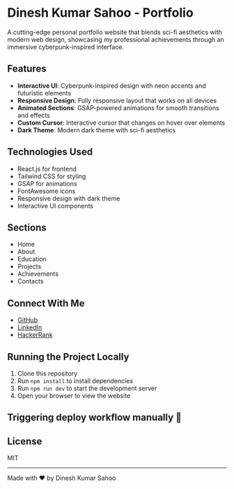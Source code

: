 # Dinesh Kumar Sahoo - Portfolio

A cutting-edge personal portfolio website that blends sci-fi aesthetics with modern web design, showcasing my professional achievements through an immersive cyberpunk-inspired interface.

## Features

- **Interactive UI**: Cyberpunk-inspired design with neon accents and futuristic elements
- **Responsive Design**: Fully responsive layout that works on all devices
- **Animated Sections**: GSAP-powered animations for smooth transitions and effects
- **Custom Cursor**: Interactive cursor that changes on hover over elements
- **Dark Theme**: Modern dark theme with sci-fi aesthetics

## Technologies Used

- React.js for frontend
- Tailwind CSS for styling
- GSAP for animations
- FontAwesome icons
- Responsive design with dark theme
- Interactive UI components 

## Sections

- Home
- About
- Education
- Projects
- Achievements
- Contacts

## Connect With Me

- [GitHub](https://github.com/Dinesh69069)
- [LinkedIn](https://www.linkedin.com/in/dinesh-kumar-sahoo-dinesh-kumar-sahoo-183533330/)
- [HackerRank](https://www.hackerrank.com/profile/dineshkumarcs001)

## Running the Project Locally

1. Clone this repository
2. Run `npm install` to install dependencies  
3. Run `npm run dev` to start the development server
4. Open your browser to view the website

## Triggering deploy workflow manually 🚀

## License

MIT

---

Made with ❤️ by Dinesh Kumar Sahoo
